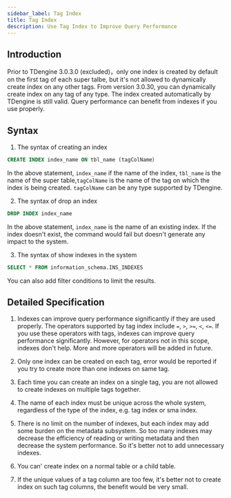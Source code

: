 ```yaml
---
sidebar_label: Tag Index
title: Tag Index
description: Use Tag Index to Improve Query Performance
---
```


## Introduction

Prior to TDengine 3.0.3.0 (excluded)，only one index is created by default on the first tag of each super talbe, but it's not allowed to dynamically create index on any other tags. From version 3.0.30, you can dynamically create index on any tag of any type. The index created automatically by TDengine is still valid. Query performance can benefit from indexes if you use properly.

## Syntax

1. The syntax of creating an index 

```sql
CREATE INDEX index_name ON tbl_name (tagColName）
```

In the above statement, `index_name` if the name of the index, `tbl_name` is the name of the super table,`tagColName` is the name of the tag on which the index is being created. `tagColName` can be any type supported by TDengine.

2. The syntax of drop an index

```sql
DROP INDEX index_name
```

In the above statement,  `index_name` is the name of an existing index. If the index doesn't exist, the command would fail but doesn't generate any impact to the system. 

3. The syntax of show indexes in the system
   
```sql
SELECT * FROM information_schema.INS_INDEXES 
```

You can also add filter conditions to limit the results.

## Detailed Specification

1. Indexes can improve query performance significantly if they are used properly. The operators supported by tag index include  `=`, `>`, `>=`, `<`, `<=`. If you use these operators with tags, indexes can improve query performance significantly. However, for operators not in this scope, indexes don't help. More and more operators will be added in future.

2. Only one index can be created on each tag, error would be reported if you try to create more than one indexes on same tag.

3. Each time you can create an index on a single tag, you are not allowed to create indexes on multiple tags together. 

4. The name of each index must be unique across the whole system, regardless of the type of the index, e.g. tag index or sma index.

5. There is no limit on the number of indexes, but each index may add some burden on the metadata subsystem. So too many indexes may decrease the efficiency of reading or writing metadata and then decrease the system performance. So it's better not to add unnecessary indexes. 

6. You can' create index on a normal table or a child table. 

7. If the unique values of a tag column are too few, it's better not to create index on such tag columns, the benefit would be very small. 